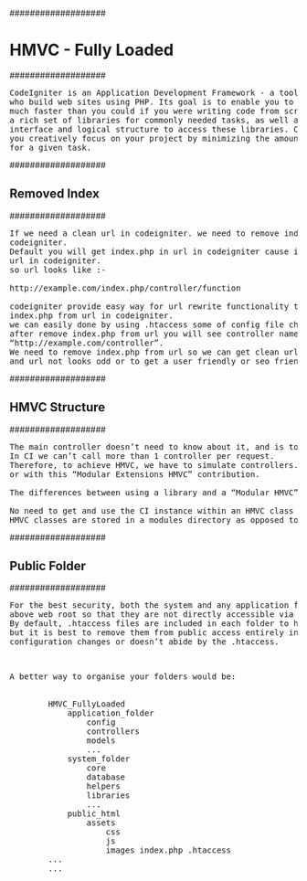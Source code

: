 ###################
<h1> HMVC - Fully Loaded </h1>
###################

<pre>CodeIgniter is an Application Development Framework - a toolkit - for people
who build web sites using PHP. Its goal is to enable you to develop projects
much faster than you could if you were writing code from scratch, by providing
a rich set of libraries for commonly needed tasks, as well as a simple
interface and logical structure to access these libraries. CodeIgniter lets
you creatively focus on your project by minimizing the amount of code needed
for a given task. </pre>

###################
<h2> Removed Index </h2>
###################

<pre>If we need a clean url in codeigniter. we need to remove index.php from url in
codeigniter.
Default you will get index.php in url in codeigniter cause index.php file included with
url in codeigniter.
so url looks like :-

http://example.com/index.php/controller/function

codeigniter provide easy way for url rewrite functionality to get clean url or remove
index.php from url in codeigniter.
we can easily done by using .htaccess some of config file changes.
after remove index.php from url you will see controller name in url like
“http://example.com/controller”.
We need to remove index.php from url so we can get clean url for our codeigniter site
and url not looks odd or to get a user friendly or seo friendly url.</pre>

###################
<h2> HMVC Structure </h2>
###################

<pre>The main controller doesn’t need to know about it, and is totally isolated from it.
In CI we can’t call more than 1 controller per request.
Therefore, to achieve HMVC, we have to simulate controllers. It can be done with libraries,
or with this “Modular Extensions HMVC” contribution.

The differences between using a library and a “Modular HMVC” HMVC class is:

No need to get and use the CI instance within an HMVC class
HMVC classes are stored in a modules directory as opposed to the libraries directory.</pre>


###################
<h2> Public Folder </h2>
###################

<pre>For the best security, both the system and any application folders should be placed
above web root so that they are not directly accessible via a browser.
By default, .htaccess files are included in each folder to help prevent direct access,
but it is best to remove them from public access entirely in case the web server
configuration changes or doesn’t abide by the .htaccess.</pre>

<br>

<pre>A better way to organise your folders would be:


        HMVC_FullyLoaded
            application_folder
                config
                controllers
                models
                ...
            system_folder
                core
                database
                helpers
                libraries
                ...
            public_html
                assets
                    css
                    js
                    images index.php .htaccess
        ...
        ...</pre>
